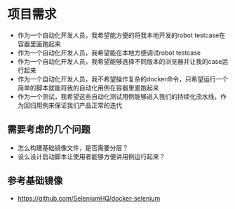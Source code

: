 # 项目需求
- 作为一个自动化开发人员，我希望能方便的将我本地开发的robot testcase在容器里面跑起来
- 作为一个自动化开发人员，我希望能在本地方便调试robot testcase
- 作为一个自动化开发人员，我希望能够选择不同版本的浏览器并让我的case运行起来
- 作为一个自动化开发人员，我不希望操作复杂的docker命令，只希望运行一个简单的脚本就能将我的自动化用例在容器里面跑起来
- 作为一个测试，我希望这些自动化测试用例能够进入我们的持续化流水线，作为回归用例来保证我们产品正常的迭代
## 需要考虑的几个问题
- 怎么构建基础镜像文件，是否需要分层？
- 设么设计启动脚本让使用者能够方便讲用例运行起来？

## 参考基础镜像
- https://github.com/SeleniumHQ/docker-selenium